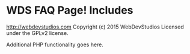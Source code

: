 # WDS FAQ Page! Includes #
http://webdevstudios.com
Copyright (c) 2015 WebDevStudios
Licensed under the GPLv2 license.

Additional PHP functionality goes here.